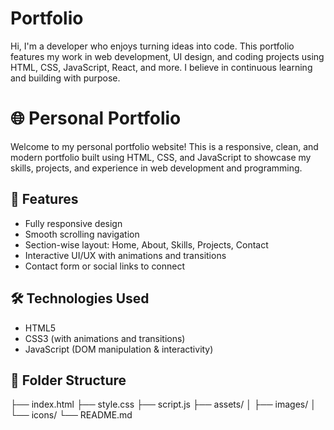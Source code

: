 # Portfolio
Hi, I'm a developer who enjoys turning ideas into code. This portfolio features my work in web development, UI design, and coding projects using HTML, CSS, JavaScript, React, and more. I believe in continuous learning and building with purpose.

# 🌐 Personal Portfolio

Welcome to my personal portfolio website! This is a responsive, clean, and modern portfolio built using HTML, CSS, and JavaScript to showcase my skills, projects, and experience in web development and programming.

## 🚀 Features

- Fully responsive design
- Smooth scrolling navigation
- Section-wise layout: Home, About, Skills, Projects, Contact
- Interactive UI/UX with animations and transitions
- Contact form or social links to connect

## 🛠️ Technologies Used

- HTML5
- CSS3 (with animations and transitions)
- JavaScript (DOM manipulation & interactivity)

## 📁 Folder Structure
├── index.html
├── style.css
├── script.js
├── assets/
│ ├── images/
│ └── icons/
└── README.md
